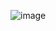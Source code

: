 ![image](https://user-images.githubusercontent.com/89091098/187144625-c7d0f2a2-f380-4fc0-8a61-bb3a7395447f.png)
